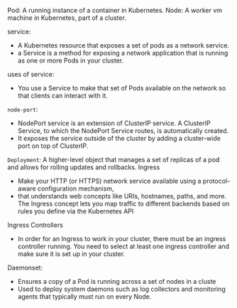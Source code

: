Pod: A running instance of a container in Kubernetes.
Node: A worker vm machine in Kubernetes, part of a cluster.

service: 
- A Kubernetes resource that exposes a set of pods as a network service.
- a Service is a method for exposing a network application that is running as one or more Pods in your cluster. 

uses of service:
- You use a Service to make that set of Pods available on the network so that clients can interact with it.

 `node-port`:
- NodePort service is an extension of ClusterIP service. A ClusterIP Service, to which the NodePort Service routes, is automatically created.
- It exposes the service outside of the cluster by adding a cluster-wide port on top of ClusterIP.

`Deployment`: A higher-level object that manages a set of replicas of a pod and allows for rolling updates and rollbacks.
Ingress
- Make your HTTP (or HTTPS) network service available using a protocol-aware configuration mechanism,
- that understands web concepts like URIs, hostnames, paths, and more. The Ingress concept lets you map traffic to different backends based on rules you define via the Kubernetes API

Ingress Controllers
- In order for an Ingress to work in your cluster, there must be an ingress controller running. You need to select at least one ingress controller and make sure it is set up in your cluster. 

Daemonset:
- Ensures a copy of a Pod is running across a set of nodes in a cluste
- Used to deploy system daemons such as log collectors and monitoring agents that typically must run on every Node.
